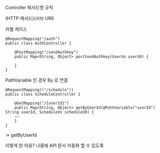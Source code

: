 Controller 메서드명 규칙

(HTTP 메서드)(서브 URI)

카멜 케이스

```
@RequestMapping("/auth")
public class AuthController {
    
    @PostMapping("/sendAuthkey")
    public Map<String, Object> postSendAuthkey(UserVo userVO) {

    }
}
```

PathVariable 인 경우 By 로 연결
```
@RequestMapping(("/schedule"))
public class ScheduleController {

    @GetMapping("/{userId}")
    public Map<String, Object> getByUserId(@PathVariable("userId") String userId, ScheduleVo scheduleVO) {
    ~~
    }
}
```
-> getByUserId

이렇게 한 이유? 나중에 API 문서 자동화 할 수 있도록 
